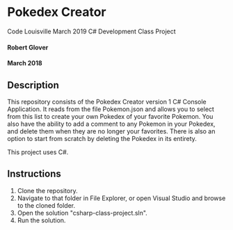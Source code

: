 # Pokedex Creator
Code Louisville March 2019 C# Development Class Project

#### Robert Glover
#### March 2018

## Description

This repository consists of the Pokedex Creator version 1 C# Console Application.  It reads from the file Pokemon.json and allows you to select from this list to create your own Pokedex of your favorite Pokemon.  You also have the ability to add a comment to any Pokemon in your Pokedex, and delete them when they are no longer your favorites.  There is also an option to start from scratch by deleting the Pokedex in its entirety.

This project uses C#.

## Instructions

1. Clone the repository.
2. Navigate to that folder in File Explorer, or open Visual Studio and browse to the cloned folder.
3. Open the solution "csharp-class-project.sln".
4. Run the solution.
